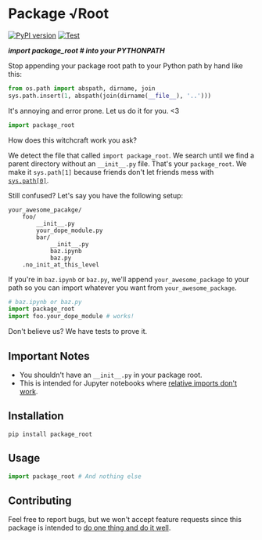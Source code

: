 # Package √Root

[![PyPI version](https://badge.fury.io/py/package_root.svg)](https://badge.fury.io/py/package_root)
[![Test](https://github.com/fny/python-package_root/actions/workflows/test.yml/badge.svg)](https://github.com/fny/python-package_root/actions/workflows/test.yml)

***import package_root # into your PYTHONPATH***

Stop appending your package root path to your Python path by hand like this:

```python
from os.path import abspath, dirname, join
sys.path.insert(1, abspath(join(dirname(__file__), '..')))
```

It's annoying and error prone. Let us do it for you. <3

```python
import package_root
```

How does this witchcraft work you ask?

We detect the file that called `import package_root`. We search until we find a parent directory without an `__init__.py` file. That's your `package_root`. We make it `sys.path[1]` because friends don't let friends mess with [`sys.path[0]`](https://docs.python.org/3/library/sys.html#sys.path).

Still confused? Let's say you have the following setup:

```
your_awesome_pacakge/
    foo/
        __init__.py
        your_dope_module.py
        bar/
            __init__.py
            baz.ipynb
            baz.py
    .no_init_at_this_level
```

If you're in `baz.ipynb` or `baz.py`, we'll append `your_awesome_package` to your path so you can import whatever you want from `your_awesome_package`.

```python
# baz.ipynb or baz.py
import package_root
import foo.your_dope_module # works!
```
Don't believe us? We have tests to prove it.

## Important Notes

 - You shouldn't have an `__init__.py` in your package root.
 - This is intended for Jupyter notebooks where [relative imports don't work](https://stackoverflow.com/questions/34478398/import-local-function-from-a-module-housed-in-another-directory-with-relative-im).

## Installation

    pip install package_root

## Usage

```python
import package_root # And nothing else
```

## Contributing

Feel free to report bugs, but we won't accept feature requests since this package is intended to [do one thing and do it well](https://en.wikipedia.org/wiki/Unix_philosophy).
